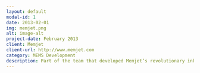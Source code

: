 ```yaml
---
layout: default
modal-id: 1
date: 2013-02-01
img: memjet.png
alt: image-alt
project-date: February 2013
client: Memjet
client-url: http://www.memjet.com
category: MEMS Development
description: Part of the team that developed Memjet’s revolutionary inkjet technology. Principal Investigator driving the second generation MEMS Process Development <br> <br> Image credit: Memjet
---
```


